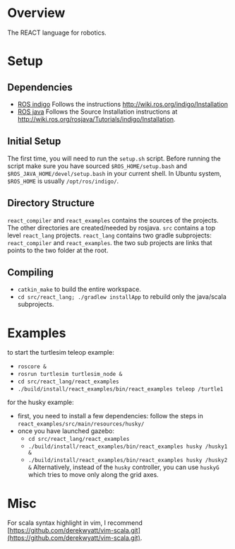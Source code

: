 Overview
========

The REACT language for robotics.

Setup
=====

Dependencies
------------

* [ROS indigo](http://wiki.ros.org/)
  Follows the instructions http://wiki.ros.org/indigo/Installation
* [ROS java](http://wiki.ros.org/rosjava)
  Follows the Source Installation instructions at http://wiki.ros.org/rosjava/Tutorials/indigo/Installation.

Initial Setup
-------------
The first time, you will need to run the `setup.sh` script.
Before running the script make sure you have sourced `$ROS_HOME/setup.bash` and `$ROS_JAVA_HOME/devel/setup.bash` in your current shell.
In Ubuntu system, `$ROS_HOME` is usually `/opt/ros/indigo/`.

Directory Structure
-------------------
`react_compiler` and `react_examples` contains the sources of the projects.
The other directories are created/needed by rosjava.
`src` contains a top level `react_lang` projects.
`react_lang` contains two gradle subprojects: `react_compiler` and `react_examples`.
the two sub projects are links that points to the two folder at the root.

Compiling
---------
- `catkin_make` to build the entire workspace.
- `cd src/react_lang; ./gradlew installApp` to rebuild only the java/scala subprojects.

Examples
========
to start the turtlesim teleop example:
- `roscore &`
- `rosrun turtlesim turtlesim_node &`
- `cd src/react_lang/react_examples`
- `./build/install/react_examples/bin/react_examples teleop /turtle1`

for the husky example:
- first, you need to install a few dependencies: follow the steps in `react_examples/src/main/resources/husky/`
- once you have launched gazebo:
  * `cd src/react_lang/react_examples`
  * `./build/install/react_examples/bin/react_examples husky /husky1 &`
  * `./build/install/react_examples/bin/react_examples husky /husky2 &`
Alternatively, instead of the `husky` controller, you can use `huskyG` which tries to move only along the grid axes.

Misc
====
For scala syntax highlight in vim, I recommend [https://github.com/derekwyatt/vim-scala.git](https://github.com/derekwyatt/vim-scala.git).
